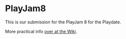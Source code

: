 # PlayJam8

This is our submission for the PlayJam 8 for the Playdate.

More practical info [over at the Wiki](https://github.com/JulienKaspar/PlayJam8/wiki).
